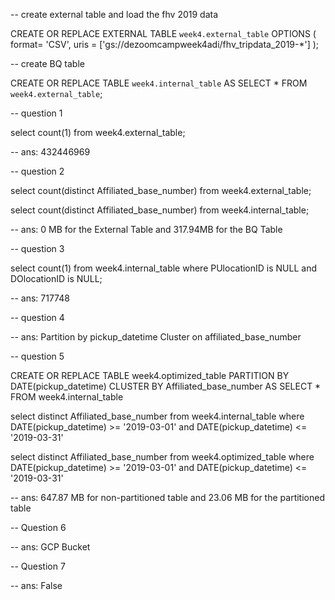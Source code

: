 
-- create external table and load the fhv 2019 data

CREATE OR REPLACE EXTERNAL TABLE `week4.external_table`
OPTIONS (
  format= 'CSV',
  uris = ['gs://dezoomcampweek4adi/fhv_tripdata_2019-*']
);

-- create BQ table

CREATE OR REPLACE TABLE `week4.internal_table` AS
SELECT * FROM `week4.external_table`;

-- question 1

select count(1) from week4.external_table;

-- ans: 432446969

-- question 2

select count(distinct Affiliated_base_number) from week4.external_table;

select count(distinct Affiliated_base_number) from week4.internal_table;

-- ans: 0 MB for the External Table and 317.94MB for the BQ Table

-- question 3

select count(1) from week4.internal_table
where PUlocationID is NULL and DOlocationID is NULL;

-- ans: 717748

-- question 4

-- ans: Partition by pickup_datetime Cluster on affiliated_base_number

-- question 5

CREATE OR REPLACE TABLE week4.optimized_table 
PARTITION BY DATE(pickup_datetime)
CLUSTER BY Affiliated_base_number
AS SELECT * FROM week4.internal_table

select distinct Affiliated_base_number from week4.internal_table
where DATE(pickup_datetime) >= '2019-03-01' and DATE(pickup_datetime) <= '2019-03-31'

select distinct Affiliated_base_number from week4.optimized_table
where DATE(pickup_datetime) >= '2019-03-01' and DATE(pickup_datetime) <= '2019-03-31'

-- ans: 647.87 MB for non-partitioned table and 23.06 MB for the partitioned table

-- Question 6

-- ans: GCP Bucket

-- Question 7

-- ans: False
